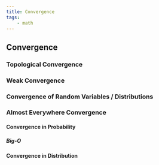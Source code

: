 ```yaml
---
title: Convergence
tags:
    - math
---
```


## Convergence


### Topological Convergence

### Weak Convergence


### Convergence of Random Variables / Distributions

### Almost Everywhere Convergence

#### Convergence in Probability

##### Big-O


#### Convergence in Distribution
